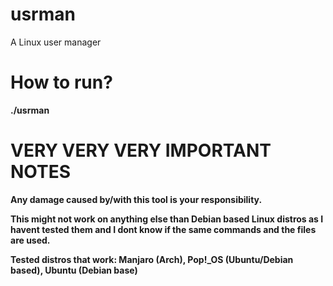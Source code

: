 # usrman
A Linux user manager


<h1> How to run? </h1>
  <p><b>./usrman<b>
    
<h1> VERY VERY VERY IMPORTANT NOTES </h1>
<p> <b> Any damage caused by/with this tool is your responsibility. <b> </p>
  <p> <b> This might not work on anything else than Debian based Linux distros as I havent tested them and I dont know if the same commands and the files are used. <b> </p>
      <p> Tested distros that work: Manjaro (Arch), Pop!_OS (Ubuntu/Debian based), Ubuntu (Debian base) </p>
